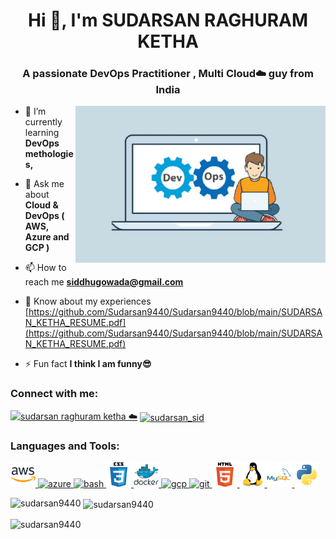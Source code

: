 <h1 align="center">Hi 👋, I'm SUDARSAN RAGHURAM KETHA</h1>
<h3 align="center">A passionate DevOps Practitioner , Multi Cloud☁️ guy from India</h3>
<img align="right" alt="DevOps" width ="400" src="https://github.com/Sudarsan9440/Sudarsan9440/blob/main/DevOps-Career-Things.jpg">

- 🌱 I’m currently learning **DevOps methologies,**

- 💬 Ask me about **Cloud & DevOps ( AWS, Azure and GCP )**

- 📫 How to reach me **siddhugowada@gmail.com**

- 📄 Know about my experiences [https://github.com/Sudarsan9440/Sudarsan9440/blob/main/SUDARSAN_KETHA_RESUME.pdf](https://github.com/Sudarsan9440/Sudarsan9440/blob/main/SUDARSAN_KETHA_RESUME.pdf)

- ⚡ Fun fact **I think I am funny😎**

<h3 align="left">Connect with me:</h3>
<p align="left">
<a href="https://linkedin.com/in/sudarsan-ketha" target="blank"><img align="center" src="https://raw.githubusercontent.com/rahuldkjain/github-profile-readme-generator/master/src/images/icons/Social/linked-in-alt.svg" alt="sudarsan raghuram ketha ☁️" height="30" width="40" /></a>
<a href="https://instagram.com/sudarsan_sid" target="blank"><img align="center" src="https://raw.githubusercontent.com/rahuldkjain/github-profile-readme-generator/master/src/images/icons/Social/instagram.svg" alt="sudarsan_sid" height="30" width="40" /></a>
</p>

<h3 align="left">Languages and Tools:</h3>
<p align="left"> <a href="https://aws.amazon.com" target="_blank" rel="noreferrer"> <img src="https://raw.githubusercontent.com/devicons/devicon/master/icons/amazonwebservices/amazonwebservices-original-wordmark.svg" alt="aws" width="40" height="40"/> </a> <a href="https://azure.microsoft.com/en-in/" target="_blank" rel="noreferrer"> <img src="https://www.vectorlogo.zone/logos/microsoft_azure/microsoft_azure-icon.svg" alt="azure" width="40" height="40"/> </a> <a href="https://www.gnu.org/software/bash/" target="_blank" rel="noreferrer"> <img src="https://www.vectorlogo.zone/logos/gnu_bash/gnu_bash-icon.svg" alt="bash" width="40" height="40"/> </a> <a href="https://www.w3schools.com/css/" target="_blank" rel="noreferrer"> <img src="https://raw.githubusercontent.com/devicons/devicon/master/icons/css3/css3-original-wordmark.svg" alt="css3" width="40" height="40"/> </a> <a href="https://www.docker.com/" target="_blank" rel="noreferrer"> <img src="https://raw.githubusercontent.com/devicons/devicon/master/icons/docker/docker-original-wordmark.svg" alt="docker" width="40" height="40"/> </a> <a href="https://cloud.google.com" target="_blank" rel="noreferrer"> <img src="https://www.vectorlogo.zone/logos/google_cloud/google_cloud-icon.svg" alt="gcp" width="40" height="40"/> </a> <a href="https://git-scm.com/" target="_blank" rel="noreferrer"> <img src="https://www.vectorlogo.zone/logos/git-scm/git-scm-icon.svg" alt="git" width="40" height="40"/> </a> <a href="https://www.w3.org/html/" target="_blank" rel="noreferrer"> <img src="https://raw.githubusercontent.com/devicons/devicon/master/icons/html5/html5-original-wordmark.svg" alt="html5" width="40" height="40"/> </a> <a href="https://www.linux.org/" target="_blank" rel="noreferrer"> <img src="https://raw.githubusercontent.com/devicons/devicon/master/icons/linux/linux-original.svg" alt="linux" width="40" height="40"/> </a> <a href="https://www.mysql.com/" target="_blank" rel="noreferrer"> <img src="https://raw.githubusercontent.com/devicons/devicon/master/icons/mysql/mysql-original-wordmark.svg" alt="mysql" width="40" height="40"/> </a> <a href="https://www.python.org" target="_blank" rel="noreferrer"> <img src="https://raw.githubusercontent.com/devicons/devicon/master/icons/python/python-original.svg" alt="python" width="40" height="40"/> </a> </p>

<p><img align="left" src="https://github-readme-stats.vercel.app/api/top-langs?username=sudarsan9440&show_icons=true&locale=en&layout=compact" alt="sudarsan9440" /></p>

<p>&nbsp;<img align="center" src="https://github-readme-stats.vercel.app/api?username=sudarsan9440&show_icons=true&locale=en" alt="sudarsan9440" /></p>

<p><img align="center" src="https://github-readme-streak-stats.herokuapp.com/?user=sudarsan9440&" alt="sudarsan9440" /></p>
